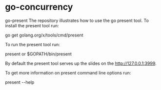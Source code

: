 # go-concurrency

go-present
The repository illustrates how to use the go present tool. To install the present tool run:

go get golang.org/x/tools/cmd/present

To run the present tool run:

present
or
$GOPATH/bin/present

By default the present tool serves up the slides on the http://127.0.0.1:3999.

To get more information on present command line options run:

present --help
